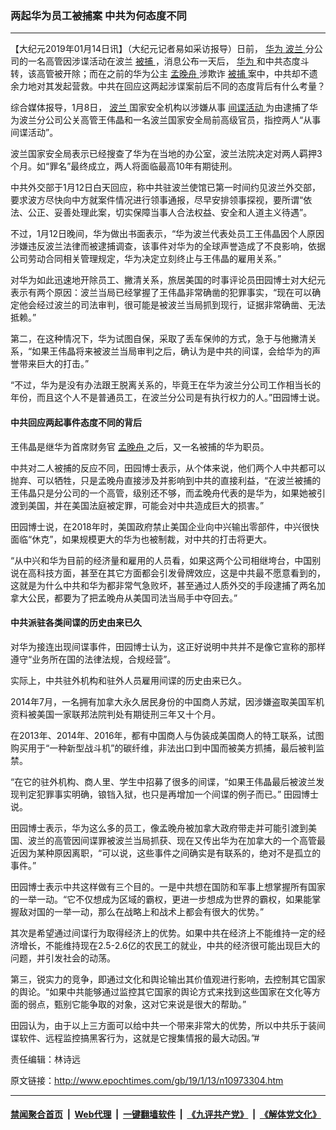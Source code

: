 ### 两起华为员工被捕案 中共为何态度不同
------------------------

<p>
 【大纪元2019年01月14日讯】（大纪元记者易如采访报导）日前，
 <a href="http://www.epochtimes.com/gb/tag/%E5%8D%8E%E4%B8%BA.html">
  华为
 </a>
 <a href="http://www.epochtimes.com/gb/tag/%E6%B3%A2%E5%85%B0.html">
  波兰
 </a>
 分公司的一名高管因涉谍活动在波兰
 <a href="http://www.epochtimes.com/gb/tag/%E8%A2%AB%E6%8D%95.html">
  被捕
 </a>
 ，消息公布一天后，
 <a href="http://www.epochtimes.com/gb/tag/%E5%8D%8E%E4%B8%BA.html">
  华为
 </a>
 和中共态度斗转，该高管被开除；而在之前的华为公主
 <a href="http://www.epochtimes.com/gb/tag/%E5%AD%9F%E6%99%9A%E8%88%9F.html">
  孟晚舟
 </a>
 涉欺诈
 <a href="http://www.epochtimes.com/gb/tag/%E8%A2%AB%E6%8D%95.html">
  被捕
 </a>
 案中，中共却不遗余力地对其发起营救。中共在回应这两起涉谍案前后不同的态度背后有什么考量？
</p>
<p>
 综合媒体报导，1月8日，
 <a href="http://www.epochtimes.com/gb/tag/%E6%B3%A2%E5%85%B0.html">
  波兰
 </a>
 国家安全机构以涉嫌从事
 <a href="http://www.epochtimes.com/gb/tag/%E9%97%B4%E8%B0%8D%E6%B4%BB%E5%8A%A8.html">
  间谍活动
 </a>
 为由逮捕了华为波兰分公司公关高管王伟晶和一名波兰国家安全局前高级官员，指控两人“从事间谍活动”。
</p>
<p>
 波兰国家安全局表示已经搜查了华为在当地的办公室，波兰法院决定对两人羁押3个月。如“罪名”最终成立，两人将面临最高10年有期徒刑。
</p>
<p>
 中共外交部于1月12日白天回应，称中共驻波兰使馆已第一时间约见波兰外交部，要求波方尽快向中方就案件情况进行领事通报，尽早安排领事探视，要所谓“依法、公正、妥善处理此案，切实保障当事人合法权益、安全和人道主义待遇”。
</p>
<p>
 不过，1月12日晚间，华为做出书面表示，“华为波兰代表处员工王伟晶因个人原因涉嫌违反波兰法律而被逮捕调查，该事件对华为的全球声誉造成了不良影响，依据公司劳动合同相关管理规定，华为决定立刻终止与王伟晶的雇用关系。”
</p>
<p>
 对华为如此迅速地开除员工、撇清关系，旅居美国的时事评论员田园博士对大纪元表示有两个原因：波兰当局已经掌握了王伟晶非常确凿的犯罪事实，“现在可以确定他会经过波兰的司法审判，很可能是被波兰当局抓到现行，证据非常确凿、无法抵赖。”
</p>
<p>
 第二，在这种情况下，华为试图自保，采取了丢车保帅的方式，急于与他撇清关系，“如果王伟晶将来被波兰当局审判之后，确认为是中共的间谍，会给华为的声誉带来巨大的打击。”
</p>
<p>
 “不过，华为是没有办法跟王脱离关系的，毕竟王在华为波兰分公司工作相当长的年份，而且这个人不是普通员工，在波兰分公司是有执行权力的人。”田园博士说。
</p>
<h4>
 中共回应两起事件态度不同的背后
</h4>
<p>
 王伟晶是继华为首席财务官
 <a href="http://www.epochtimes.com/gb/tag/%E5%AD%9F%E6%99%9A%E8%88%9F.html">
  孟晚舟
 </a>
 之后，又一名被捕的华为职员。
</p>
<p>
 中共对二人被捕的反应不同，田园博士表示，从个体来说，他们两个人中共都可以抛弃、可以牺牲，只是孟晚舟直接涉及并影响到中共的直接利益，“在波兰被捕的王伟晶只是分公司的一个高管，级别还不够，而孟晚舟代表的是华为，如果她被引渡到美国，并在美国法庭被定罪，可能会对中共造成巨大的损害。”
</p>
<p>
 田园博士说，在2018年时，美国政府禁止美国企业向中兴输出零部件，中兴很快面临“休克”，如果规模更大的华为也被制裁，对中共的打击将更大。
</p>
<p>
 “从中兴和华为目前的经济量和雇用的人员看，如果这两个公司相继垮台，中国别说在高科技方面，甚至在其它方面都会引发骨牌效应，这是中共最不愿意看到的，这就是为什么中共和华为都非常气急败坏，甚至通过人质外交的手段逮捕了两名加拿大公民，都要为了把孟晚舟从美国司法当局手中夺回去。”
</p>
<h4>
 中共派驻各类间谍的历史由来已久
</h4>
<p>
 对华为接连出现间谍事件，田园博士认为，这正好说明中共并不是像它宣称的那样遵守“业务所在国的法律法规，合规经营”。
</p>
<p>
 实际上，中共驻外机构和驻外人员雇用间谍的历史由来已久。
</p>
<p>
 2014年7月，一名拥有加拿大永久居民身份的中国商人苏斌，因涉嫌盗取美国军机资料被美国一家联邦法院判处有期徒刑三年又十个月。
</p>
<p>
 在2013年、2014年、2016年，都有中国商人与伪装成美国商人的特工联系，试图购买用于“一种新型战斗机”的碳纤维，非法出口到中国而被美方抓捕，最后被判监禁。
</p>
<p>
 “在它的驻外机构、商人里、学生中招募了很多的间谍，“如果王伟晶最后被波兰发现判定犯罪事实明确，锒铛入狱，也只是再增加一个间谍的例子而已。” 田园博士说。
</p>
<p>
 田园博士表示，华为这么多的员工，像孟晚舟被加拿大政府带走并可能引渡到美国、波兰的高管因间谍罪被波兰当局抓获、现在又传出华为在加拿大的一个高管最近因为某种原因离职，“可以说，这些事件之间确实是有联系的，绝对不是孤立的事件。”
</p>
<p>
 田园博士表示中共这样做有三个目的。一是中共想在国防和军事上想掌握所有国家的一举一动。“它不仅想成为区域的霸权，更进一步想成为世界的霸权，如果能掌握敌对国的一举一动，那么在战略上和战术上都会有很大的优势。”
</p>
<p>
 其次是希望通过间谍行为取得经济上的优势。如果中共在经济上不能维持一定的经济增长，不能维持现在2.5-2.6亿的农民工的就业，中共的经济很可能出现巨大的问题，并引发社会的动荡。
</p>
<p>
 第三，锐实力的竞争，即通过文化和舆论输出其价值观进行影响，去控制其它国家的舆论。“如果中共能够通过监控其它国家的舆论方式来找到这些国家在文化等方面的弱点，甄别它能争取的对象，这对它来说是很大的帮助。”
</p>
<p>
 田园认为，由于以上三方面可以给中共一个带来非常大的优势，所以中共乐于装间谍软件、远程监控搞黑客行为，这就是它搜集情报的最大动因。”#
</p>
<p>
 责任编辑：林诗远
</p>

原文链接：http://www.epochtimes.com/gb/19/1/13/n10973304.htm


------------------------
#### [禁闻聚合首页](https://github.com/gfw-breaker/banned-news/blob/master/README.md) &nbsp;|&nbsp; [Web代理](https://github.com/gfw-breaker/open-proxy/blob/master/README.md) &nbsp;|&nbsp; [一键翻墙软件](https://github.com/gfw-breaker/nogfw/blob/master/README.md) &nbsp;|&nbsp; [《九评共产党》](https://github.com/gfw-breaker/9ping.md/blob/master/README.md#九评之一评共产党是什么) &nbsp;|&nbsp; [《解体党文化》](https://github.com/gfw-breaker/jtdwh.md/blob/master/README.md#绪论)